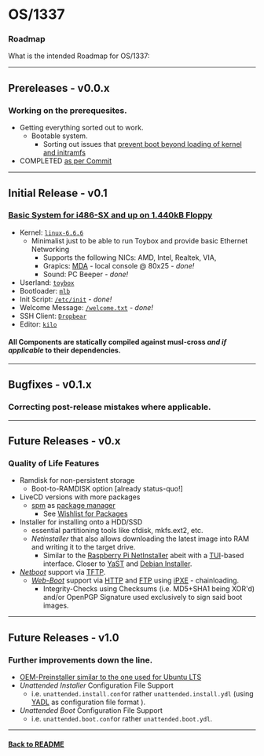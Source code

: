 #   OS/1337
### Roadmap
What is the intended Roadmap for OS/1337:

---
## Prereleases - v0.0.x
### Working on the prerequesites.
- Getting everything sorted out to work.
  - Bootable system.
    - Sorting out issues that [prevent boot beyond loading of kernel and initramfs](https://mstdn.social/deck/@kkarhan/111409592616485280)
- COMPLETED  [as per Commit](https://github.com/OS-1337/OS1337/blob/66586132bab1cea7d8acc44b4e0bee44a85f26b9/OS1337-core-prerelease.img)

---
## Initial Release - v0.1
### [Basic System for i486-SX and up on 1.440kB Floppy](build/0.CORE)
- Kernel: [```linux-6.6.6```](scripts/pkgs/build-linux.sh)
  - Minimalist just to be able to run Toybox and provide basic Ethernet Networking
    - Supports the following NICs: AMD, Intel, Realtek, VIA,
    - Grapics: [MDA](https://en.wikipedia.org/wiki/IBM_Monochrome_Display_Adapter) - local console @ 80x25 *- done!*
    - Sound: PC Beeper *- done!*
- Userland: [```toybox```](scripts/pkgs/build-toybox.sh)
- Bootloader: [```mlb```](scripts/pkgs/build-mlb.sh)
- Init Script: [```/etc/init```](scripts/profile/core/rootfs/etc/init) *- done!*
- Welcome Message: [```/welcome.txt```](scripts/profile/core/rootfs/welcome.txt) *- done!*
- SSH Client: [```Dropbear```](scripts/pkgs/build-dbclient.sh)
- Editor: [```kilo```](scripts/pkgs/build-kilo.sh)
#### All Components are statically compiled against musl-cross *and if applicable* to their dependencies.

---
## Bugfixes - v0.1.x
### Correcting post-release mistakes where applicable.

---
## Future Releases - v0.x
### Quality of Life Features
- Ramdisk for non-persistent storage
  - Boot-to-RAMDISK option [already status-quo!]
- LiveCD versions with more packages
  - [spm](https://github.com/OS-1337/spm) as [package manager](https://en.wikipedia.org/wiki/Package_manager)
    - See [Wishlist for Packages](https://github.com/OS-1337/pkgs/blob/main/docs/WISHLIST.tsv)
- Installer for installing onto a HDD/SSD
  - essential partitioning tools like cfdisk, mkfs.ext2, etc.
  - *Netinstaller* that also allows downloading the latest image into RAM and writing it to the target drive.
    - Similar to the [Raspberry Pi NetInstaller](https://www.raspberrypi.com/documentation/computers/getting-started.html#install-over-the-network) abeit with a [TUI](https://en.wikipedia.org/wiki/Text-based_user_interface)-based interface. Closer to [YaST](https://en.wikipedia.org/wiki/YaST) and [Debian Installer](https://en.wikipedia.org/wiki/Debian-Installer).
- [*Netboot*](https://en.wikipedia.org/wiki/Network_booting) support via [TFTP](https://en.wikipedia.org/wiki/Trivial_File_Transfer_Protocol).
  - [*Web-Boot*](https://github.com/OS-1337/netboot) support via [HTTP](https://en.wikipedia.org/wiki/HTTP) and [FTP](https://en.wikipedia.org/wiki/File_Transfer_Protocol) using [iPXE](https://ipxe.org) - chainloading.
    - Integrity-Checks using Checksums (i.e. MD5+SHA1 being XOR'd) and/or OpenPGP Signature used exclusively to sign said boot images.

---
## Future Releases - v1.0
### Further improvements down the line.
- [OEM-Preinstaller similar to the one used for Ubuntu LTS](https://help.ubuntu.com/community/Ubuntu_OEM_Installer_Overview)
- *Unattended Installer* Configuration File Support
  - i.e. ```unattended.install.conf```or rather ```unattended.install.ydl``` (using [YADL](https://github.com/greyhat-academy/yadl) as configuration file format ).
- *Unattended Boot* Configuration File Support
  - i.e. ```unattended.boot.conf```or rather ```unattended.boot.ydl```.

---
#### [Back to README](README.md)